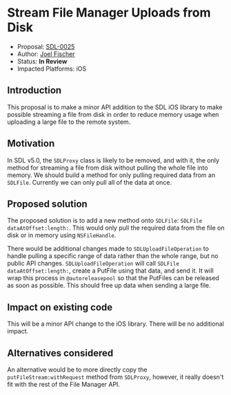 # Stream File Manager Uploads from Disk

* Proposal: [SDL-0025](0025-ios-filemanager-stream-from-disk.md)
* Author: [Joel Fischer](https://github.com/joeljfischer)
* Status: **In Review**
* Impacted Platforms: iOS

## Introduction
This proposal is to make a minor API addition to the SDL iOS library to make possible streaming a file from disk in order to reduce memory usage when uploading a large file to the remote system.

## Motivation
In SDL v5.0, the `SDLProxy` class is likely to be removed, and with it, the only method for streaming a file from disk without pulling the whole file into memory. We should build a method for only pulling required data from an `SDLFile`. Currently we can only pull all of the data at once.

## Proposed solution
The proposed solution is to add a new method onto `SDLFile`: `SDLFile dataAtOffset:length:`. This would only pull the required data from the file on disk or in memory using `NSFileHandle`.

There would be additional changes made to `SDLUploadFileOperation` to handle pulling a specific range of data rather than the whole range, but no public API changes. `SDLUploadFileOperation` will call `SDLFile dataAtOffset:length:`, create a PutFile using that data, and send it. It will wrap this process in `@autoreleasepool` so that the PutFiles can be released as soon as possible. This should free up data when sending a large file.

## Impact on existing code
This will be a minor API change to the iOS library. There will be no additional impact.

## Alternatives considered
An alternative would be to more directly copy the `putFileStream:withRequest` method from `SDLProxy`, however, it really doesn't fit with the rest of the File Manager API.
